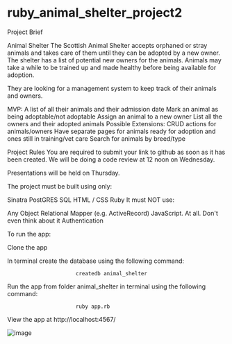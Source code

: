 # ruby_animal_shelter_project2

Project Brief

Animal Shelter
The Scottish Animal Shelter accepts orphaned or stray animals and takes care of them until they can be adopted by a new owner. The shelter has a list of potential new owners for the animals. Animals may take a while to be trained up and made healthy before being available for adoption.

They are looking for a management system to keep track of their animals and owners.

MVP:
A list of all their animals and their admission date
Mark an animal as being adoptable/not adoptable
Assign an animal to a new owner
List all the owners and their adopted animals
Possible Extensions:
CRUD actions for animals/owners
Have separate pages for animals ready for adoption and ones still in training/vet care
Search for animals by breed/type

Project Rules
You are required to submit your link to github as soon as it has been created. We will be doing a code review at 12 noon on Wednesday.

Presentations will be held on Thursday.

The project must be built using only:

Sinatra
PostGRES SQL
HTML / CSS
Ruby
It must NOT use:

Any Object Relational Mapper (e.g. ActiveRecord)
JavaScript. At all. Don't even think about it
Authentication




To run the app:

Clone the app

In terminal create the database using the following command:

                          createdb animal_shelter
Run the app from folder animal_shelter in terminal using the following command:

                          ruby app.rb
                          
View the app at http://localhost:4567/

![image](https://user-images.githubusercontent.com/34646693/40627417-d39804aa-62b6-11e8-8488-3339722b73e6.png)
